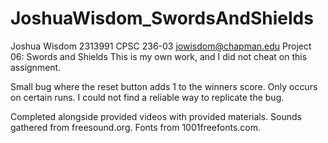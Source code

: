 # JoshuaWisdom_SwordsAndShields
 
 Joshua Wisdom
 2313991
 CPSC 236-03
 jowisdom@chapman.edu
 Project 06: Swords and Shields
 This is my own work, and I did not cheat on this assignment.

 Small bug where the reset button adds 1 to the winners score. Only occurs on certain runs. I could not find a reliable way to replicate the bug.

 Completed alongside provided videos with provided materials. Sounds gathered from freesound.org. Fonts from 1001freefonts.com.
 

